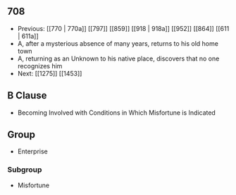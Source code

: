 ## 708
- Previous: [[770 | 770a]] [[797]] [[859]] [[918 | 918a]] [[952]] [[864]] [[611 | 611a]] 
- A, after a mysterious absence of many years, returns to his old home town
- A, returning as an Unknown to his native place, discovers that no one recognizes him
- Next: [[1275]] [[1453]] 

## B Clause
- Becoming Involved with Conditions in Which Misfortune is Indicated

## Group
- Enterprise

### Subgroup
- Misfortune

